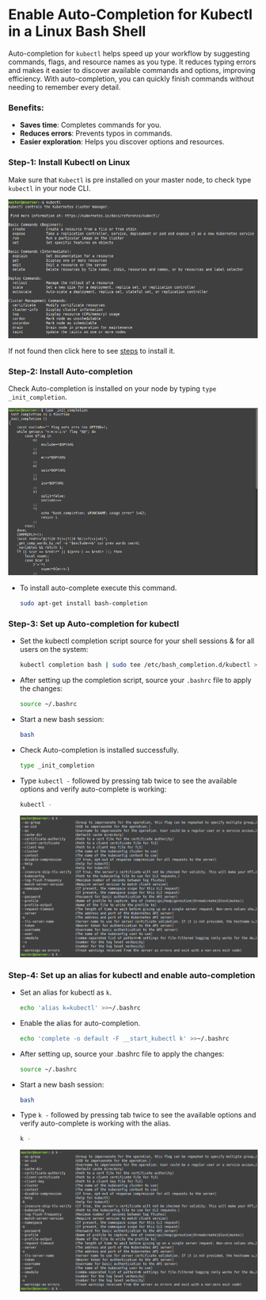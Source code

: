 # Enable Auto-Completion for Kubectl in a Linux Bash Shell

Auto-completion for `kubectl` helps speed up your workflow by suggesting commands, flags, and resource names as you type. 
It reduces typing errors and makes it easier to discover available commands and options, improving efficiency. With auto-completion, you can quickly finish commands without needing to remember every detail.

### Benefits:
- **Saves time**: Completes commands for you.
- **Reduces errors**: Prevents typos in commands.
- **Easier exploration**: Helps you discover options and resources.

### Step-1:  Install Kubectl on Linux   

  Make sure that `Kubectl` is pre installed on your master node, to check type `kubectl` in your node CLI. 
  
  ![4](auto-3.png)
  
  
  If not found then click here to see [steps](https://github.com/Tariq-Mehmood-Malik/Kubernetes-Cluster-Creation/tree/main?tab=readme-ov-file#installing-kubeadm-kubelet-and-kubectl) to install it.


### Step-2:  Install Auto-completion   

  Check Auto-completion is installed on your node by typing `type _init_completion`. 
  
  ![1](auto-0.png)
  
  
  - To install auto-complete execute this command.
    
    ```bash
    sudo apt-get install bash-completion
    ```

### Step-3:  Set up Auto-completion for kubectl   

  - Set the kubectl completion script source for your shell sessions & for all users on the system:
    
    ```bash
    kubectl completion bash | sudo tee /etc/bash_completion.d/kubectl > /dev/null
    ```

  - After setting up the completion script, source your `.bashrc` file to apply the changes:
    
    ```bash
    source ~/.bashrc
    ```

  - Start a new bash session:
    
    ```bash
    bash
    ```
    
  - Check Auto-completion is installed successfully.
    
    ```bash
    type _init_completion
    ```

  - Type `kubectl -` followed by pressing tab twice to see the available options and verify auto-complete is working:
    
    ```bash
    kubectl -
    ```

    ![2](auto-2.png)

 

### Step-4: Set up an alias for kubectl and enable auto-completion 

  - Set an alias for kubectl as `k`.
    
    ```bash
    echo 'alias k=kubectl' >>~/.bashrc
    ```
    
  - Enable the alias for auto-completion.
    
    ```bash
    echo 'complete -o default -F __start_kubectl k' >>~/.bashrc
    ```

  - After setting up, source your .bashrc file to apply the changes:
    
    ```bash
    source ~/.bashrc
    ```

  - Start a new bash session:
    
    ```bash
    bash
    ```

  - Type `k -` followed by pressing tab twice to see the available options and verify auto-complete is working with the alias.
    
    ```bash
    k -
    ```

  
    ![3](auto-2.png)
 
